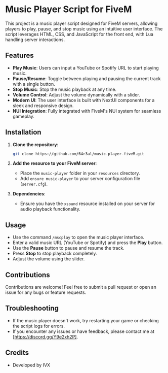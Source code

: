 # Music Player Script for FiveM

This project is a music player script designed for FiveM servers, allowing players to play, pause, and stop music using an intuitive user interface. The script leverages HTML, CSS, and JavaScript for the front end, with Lua handling server interactions.


## Features

- **Play Music**: Users can input a YouTube or Spotify URL to start playing music.
- **Pause/Resume**: Toggle between playing and pausing the current track with a single button.
- **Stop Music**: Stop the music playback at any time.
- **Volume Control**: Adjust the volume dynamically with a slider.
- **Modern UI**: The user interface is built with NextUI components for a sleek and responsive design.
- **NUI Integration**: Fully integrated with FiveM's NUI system for seamless gameplay.

## Installation

1. **Clone the repository**:
   ```bash
   git clone https://github.com/64r3al/music-player-fiveM.git
   ```

2. **Add the resource to your FiveM server**:
   - Place the `music-player` folder in your `resources` directory.
   - Add `ensure music-player` to your server configuration file (`server.cfg`).

3. **Dependencies**:
   - Ensure you have the `xsound` resource installed on your server for audio playback functionality.

## Usage

- Use the command `/mscplay` to open the music player interface.
- Enter a valid music URL (YouTube or Spotify) and press the **Play** button.
- Use the **Pause** button to pause and resume the track.
- Press **Stop** to stop playback completely.
- Adjust the volume using the slider.

## Contributions

Contributions are welcome! Feel free to submit a pull request or open an issue for any bugs or feature requests.

## Troubleshooting

* If the music player doesn't work, try restarting your game or checking the script logs for errors.
* If you encounter any issues or have feedback, please contact me at [https://discord.gg/Y9e2xh2P].

## Credits

* Developed by IVX
